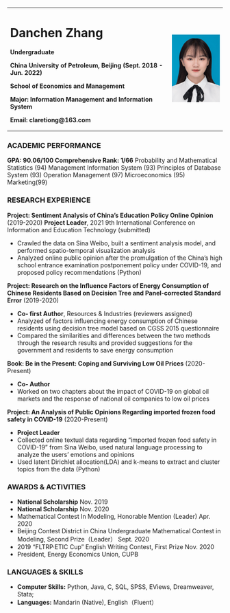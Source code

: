 <table border="0">
  <tr>
    <td width="75%">
      <h1>Danchen Zhang</h1>
      <p><b>Undergraduate</b></p>
      <p><b>China University of Petroleum, Beijing (Sept. 2018 - Jun. 2022)</b></p>
      <p><b>School of Economics and Management</b></p>
      <p><b>Major: Information Management and Information System</b></p>
      <p><b>Email: claretiong@163.com</b></p>
    </td>
    <td width="25%">
      <img src="/zhengjianzhao.jpg" width="100%">     
    </td>
  </tr>
</table>

### ACADEMIC PERFORMANCE
  **GPA: 90.06/100   Comprehensive Rank: 1/66**
Probability and Mathematical Statistics (94)  Management Information System (93) 
Principles of Database System (93)  Operation Management (97)  Microeconomics (95)  Marketing(99)
  
### RESEARCH EXPERIENCE  
**Project: Sentiment Analysis of China’s Education Policy Online Opinion** (2019-2020)
  **Project Leader**, 2021 9th International Conference on Information and Education Technology (submitted)
- Crawled the data on Sina Weibo, built a sentiment analysis model, and performed spatio-temporal visualization analysis
- Analyzed online public opinion after the promulgation of the China’s high school entrance examination postponement policy under COVID-19, and proposed policy recommendations (Python)

**Project: Research on the Influence Factors of Energy Consumption of Chinese Residents Based on Decision Tree and Panel-corrected Standard Error**  (2019-2020)         
- **Co- first Author**, Resources & Industries (reviewers assigned)
- Analyzed of factors influencing energy consumption of Chinese residents using decision tree model based on CGSS 2015 questionnaire
- Compared the similarities and differences between the two methods through the research results and provided suggestions for the government and residents to save energy consumption

**Book: Be in the Present: Coping and Surviving Low Oil Prices** (2020-Present)
- **Co- Author**
- Worked on two chapters about the impact of COVID-19 on global oil markets and the response of national oil companies to low oil prices

**Project: An Analysis of Public Opinions Regarding imported frozen food safety in COVID-19** (2020-Present)
- **Project Leader**
- Collected online textual data regarding “imported frozen food safety in COVID-19” from Sina Weibo, used natural language processing to analyze the users’ emotions and opinions
- Used latent Dirichlet allocation(LDA) and k-means to extract and cluster topics from the data (Python)

### AWARDS & ACTIVITIES
- **National Scholarship**                                                                                      Nov. 2019
- **National Scholarship**                                                                                     Nov. 2020
- Mathematical Contest In Modeling, Honorable Mention (Leader)                                              Apr. 2020
- Beijing Contest District in China Undergraduate Mathematical Contest in Modeling, Second Prize（Leader）  Sept. 2020
- 2019 “FLTRP·ETIC Cup” English Writing Contest, First Prize                                                Nov. 2020
- President, Energy Economics Union, CUPB 

### LANGUAGES & SKILLS
- **Computer Skills:** Python, Java, C, SQL, SPSS, EViews, Dreamweaver, Stata;
- **Languages:** Mandarin (Native), English（Fluent）
